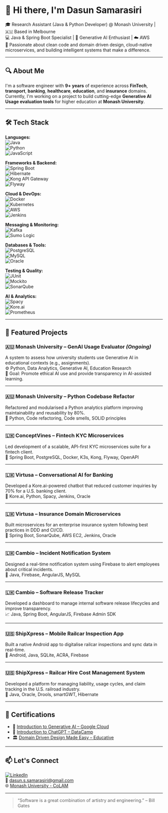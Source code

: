 # 👋 Hi there, I'm Dasun Samarasiri

🎓 Research Assistant (Java & Python Developer) @ Monash University | 🇦🇺 Based in Melbourne  
💻 Java & Spring Boot Specialist | 🧠 Generative AI Enthusiast | ☁️ AWS  
🌱 Passionate about clean code and domain driven design, cloud-native microservices, and building intelligent systems that make a difference.

---

## 🔍 About Me

I'm a software engineer with **9+ years** of experience across **FinTech**, **transport**, **banking**, **healthcare**, **education**, and **insurance** domains.  
Currently, I'm working on a project to build cutting-edge **Generative AI Usage evaluation tools** for higher education at **Monash University**.

---

## 🛠️ Tech Stack

**Languages:**  
![Java](https://img.shields.io/badge/-Java-007396?style=for-the-badge&logo=java)  
![Python](https://img.shields.io/badge/-Python-3776AB?style=for-the-badge&logo=python)  
![JavaScript](https://img.shields.io/badge/-JavaScript-F7DF1E?style=for-the-badge&logo=javascript)

**Frameworks & Backend:**  
![Spring Boot](https://img.shields.io/badge/-Spring%20Boot-6DB33F?style=for-the-badge&logo=spring-boot)  
![Hibernate](https://img.shields.io/badge/-Hibernate-59666C?style=for-the-badge&logo=hibernate)  
![Kong API Gateway](https://img.shields.io/badge/-Kong-002659?style=for-the-badge&logo=kong)  
![Flyway](https://img.shields.io/badge/-Flyway-CC0200?style=for-the-badge&logo=flyway)

**Cloud & DevOps:**  
![Docker](https://img.shields.io/badge/-Docker-2496ED?style=for-the-badge&logo=docker)  
![Kubernetes](https://img.shields.io/badge/-Kubernetes-326CE5?style=for-the-badge&logo=kubernetes)  
![AWS](https://img.shields.io/badge/-Amazon%20AWS-232F3E?style=for-the-badge&logo=amazon-aws)  
![Jenkins](https://img.shields.io/badge/-Jenkins-D24939?style=for-the-badge&logo=jenkins)

**Messaging & Monitoring:**  
![Kafka](https://img.shields.io/badge/-Apache%20Kafka-231F20?style=for-the-badge&logo=apache-kafka)  
![Sumo Logic](https://img.shields.io/badge/-SumoLogic-000?style=for-the-badge&logo=sumologic)

**Databases & Tools:**  
![PostgreSQL](https://img.shields.io/badge/-PostgreSQL-336791?style=for-the-badge&logo=postgresql)  
![MySQL](https://img.shields.io/badge/-MySQL-4479A1?style=for-the-badge&logo=mysql)  
![Oracle](https://img.shields.io/badge/-Oracle-F80000?style=for-the-badge&logo=oracle)

**Testing & Quality:**  
![JUnit](https://img.shields.io/badge/-JUnit-25A162?style=for-the-badge&logo=java)  
![Mockito](https://img.shields.io/badge/-Mockito-FFCB2B?style=for-the-badge&logo=mockito)  
![SonarQube](https://img.shields.io/badge/-SonarQube-4E9BCD?style=for-the-badge&logo=sonarqube)

**AI & Analytics:**  
![Spacy](https://img.shields.io/badge/-Spacy-09A3D5?style=for-the-badge&logo=python)  
![Kore.ai](https://img.shields.io/badge/-Kore.ai-6200EA?style=for-the-badge)  
![Prometheus](https://img.shields.io/badge/-Prometheus-E6522C?style=for-the-badge&logo=prometheus)

---

## 📌 Featured Projects

### 🇦🇺 Monash University – GenAI Usage Evaluator _(Ongoing)_
A system to assess how university students use Generative AI in educational contexts (e.g., assignments).  
⚙️ Python, Data Analytics, Generative AI, Education Research  
🚀 Goal: Promote ethical AI use and provide transparency in AI-assisted learning.

---

### 🇦🇺 Monash University – Python Codebase Refactor
Refactored and modularised a Python analytics platform improving maintainability and reusability by 80%.  
🔧 Python, Code refactoring, Code smells, SOLID principles

---

### 🇱🇰 ConceptVines – Fintech KYC Microservices
Led development of a scalable, API-first KYC microservices suite for a fintech client.  
🔧 Spring Boot, PostgreSQL, Docker, K3s, Kong, Flyway, OpenAPI

---

### 🇱🇰 Virtusa – Conversational AI for Banking
Developed a Kore.ai-powered chatbot that reduced customer inquiries by 70% for a U.S. banking client.  
🤖 Kore.ai, Python, Spacy, Jenkins, Oracle

---

### 🇱🇰 Virtusa – Insurance Domain Microservices
Built microservices for an enterprise insurance system following best practices in DDD and CI/CD.  
🔧 Spring Boot, SonarQube, AWS EC2, Jenkins, Oracle

---

### 🇱🇰 Cambio – Incident Notification System
Designed a real-time notification system using Firebase to alert employees about critical incidents.  
📢 Java, Firebase, AngularJS, MySQL

---

### 🇱🇰 Cambio – Software Release Tracker
Developed a dashboard to manage internal software release lifecycles and improve transparency.  
📈 Java, Spring Boot, AngularJS, Firebase Admin SDK

---

### 🇺🇸 ShipXpress – Mobile Railcar Inspection App
Built a native Android app to digitalise railcar inspections and sync data in real-time.  
📱 Android, Java, SQLite, ACRA, Firebase

---

### 🇺🇸 ShipXpress – Railcar Hire Cost Management System
Developed a platform for managing liability, usage cycles, and claim tracking in the U.S. railroad industry.  
🚄 Java, Oracle, Drools, smartGWT, Hibernate

---

## 🧾 Certifications

- 📘 [Introduction to Generative AI – Google Cloud](https://www.cloudskillsboost.google/public_profiles/a045e5ae-eecb-4f30-b5d3-7ea966b3a8e9/badges/3993114?utm_medium=social&utm_source=linkedin&utm_campaign=ql-social-share)
- 🤖 [Introduction to ChatGPT – DataCamp](https://www.datacamp.com/statement-of-accomplishment/course/ada06f659afad282a9540323196e3023d9a8ddc0?raw=1)
- 🏛️ [Domain Driven Design Made Easy – Educative](https://www.educative.io/verify-certificate/k5m3gACX78GnwynlYU0rzOZ8ZRyGhn)

---

## 📫 Let's Connect

[![LinkedIn](https://img.shields.io/badge/-LinkedIn-blue?style=for-the-badge&logo=linkedin)](https://linkedin.com/in/dasunsamarasiri)  
📧 dasun.s.samarasiri@gmail.com  
🌐 [Monash University - CoLAM](https://www.monash.edu/colam)

---

> “Software is a great combination of artistry and engineering.” – Bill Gates
